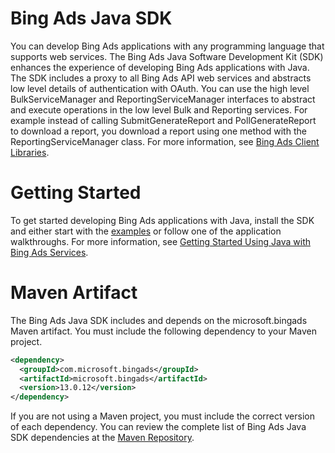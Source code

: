 
# Bing Ads Java SDK

You can develop Bing Ads applications with any programming language that supports web services. The Bing Ads Java Software Development Kit (SDK) enhances the experience of developing Bing Ads applications with Java. The SDK includes a proxy to all Bing Ads API web services and abstracts low level details of authentication with OAuth. You can use the high level BulkServiceManager and ReportingServiceManager interfaces to abstract and execute operations in the low level Bulk and Reporting services. For example instead of calling SubmitGenerateReport and PollGenerateReport to download a report, you download a report using one method with the ReportingServiceManager class. For more information, see [Bing Ads Client Libraries](https://docs.microsoft.com/en-us/bingads/guides/client-libraries).

# Getting Started
To get started developing Bing Ads applications with Java, install the SDK and either start with the [examples](https://github.com/bing-ads-sdk/BingAds-Java-SDK/tree/master/examples/) or follow one of the application walkthroughs. For more information, see [Getting Started Using Java with Bing Ads Services](https://docs.microsoft.com/en-us/bingads/guides/get-started-java). 

# Maven Artifact
The Bing Ads Java SDK includes and depends on the microsoft.bingads Maven artifact. You must include the following dependency to your Maven project. 
```Xml
<dependency>
  <groupId>com.microsoft.bingads</groupId>
  <artifactId>microsoft.bingads</artifactId>
  <version>13.0.12</version>
</dependency>
```
If you are not using a Maven project, you must include the correct version of each dependency. You can review the complete list of Bing Ads Java SDK dependencies at the [Maven Repository](http://mvnrepository.com/artifact/com.microsoft.bingads/microsoft.bingads/).

